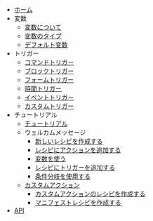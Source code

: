 - [ホーム](/README.md)
- 変数
  - [変数について](/variable/about.md)
  - [変数のタイプ](/variable/types.md)
  - [デフォルト変数](/variable/default.md)
- トリガー
  - [コマンドトリガー](/trigger/command.md)
  - [ブロックトリガー](/trigger/block.md)
  - [フォームトリガー](/trigger/form.md)
  - [時間トリガー](/trigger/time.md)
  - [イベントトリガー](/trigger/event.md)
  - [カスタムトリガー](/trigger/custom.md)
- チュートリアル
  - [チュートリアル](/tutorial/tutorial.md)
  - ウェルカムメッセージ
    - [新しいレシピを作成する](/tutorial/welcome_message/step1.md)
    - [レシピにアクションを追加する](/tutorial/welcome_message/step2.md)
    - [変数を使う](/tutorial/welcome_message/step3.md)
    - [レシピにトリガーを追加する](/tutorial/welcome_message/step4.md)
    - [条件分岐を使用する](/tutorial/welcome_message/step5.md)
  - [カスタムアクション](/tutorial/custom_action/step1.md)
    - [カスタムアクションのレシピを作成する](/tutorial/custom_action/step1.md)
    - [マニフェストレシピを作成する](/tutorial/custom_action/step2.md)
- [API](/api.md)
